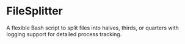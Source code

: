 # FileSplitter
A flexible Bash script to split files into halves, thirds, or quarters with logging support for detailed process tracking.
